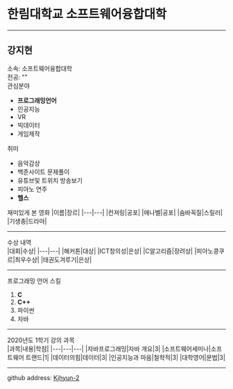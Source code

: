 # 한림대학교 소프트웨어융합대학
---

강지현
---
소속: 소프트웨어융합대학   
전공: ""   
관심분야   
* **프로그래밍언어**
* 인공지능
* VR
* 빅데이터
* 게임제작

취미
* 음악감상
* 백준사이트 문제풀이
* 유튜브및 트위치 방송보기
* 피아노 연주
* **헬스**

재미있게 본 영화
|이름|장르|
|---|---|
|컨져링|공포|
|애나벨|공포|
|숨바꼭질|스릴러|
|기생충|드라마|

--------------------
수상 내역   
|대회|수상|
|---|---|
|해커톤|대상|
|ICT창의성|은상|
|C알고리즘|장려상|
|피아노콩쿠르|최우수상|
|태권도겨루기|은상|

--------------------
프로그래밍 언어 스킬   
1. **C**
2. **C++**
3. 파이썬
4. 자바
---------------------

2020년도 1학기 강의 과목   
|과목|내용|학점|
|---|---|---|
|자바프로그래밍|자바 개요|3|
|소프트웨어세미나|소프트웨어 트랜드|1|
|데이터의힘|데이터|3|
|인공지능과 마음|철학적|3|
|대학영어|문법|3|

--------------------

github address: [Kjhyun-2][github]

[github]:http://github.com/Kjhyun-2
